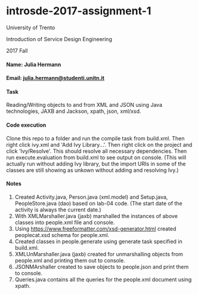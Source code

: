 # introsde-2017-assignment-1
University of Trento

Introduction of Service Design Engineering 

2017 Fall

#### Name: Julia Hermann
#### Email: julia.hermann@studenti.unitn.it

#### Task
Reading/Writing objects to and from XML and JSON using Java technologies, JAXB and Jackson, xpath, json, xml/xsd.

#### Code execution
Clone this repo to a folder and run the compile task from build.xml. Then right click ivy.xml and 'Add Ivy Library...'. Then right click on the project and click 'Ivy/Resolve'. This should resolve all necessary dependencies. Then run execute.evaluation from build.xml to see output on console. (This will actually run without adding Ivy library, but the import URIs in some of the classes are still showing as unkown without adding and resolving Ivy.)

#### Notes

1. Created Activity.java, Person.java (xml.model) and Setup.java, PeopleStore.java (dao) based on lab-04 code. (The start date of the activity is always the current date.)
2. With XMLMarshaller.java (jaxb) marshalled the instances of above classes into people.xml file and console.
3. Using https://www.freeformatter.com/xsd-generator.html created peoplecat.xsd schema for people.xml.
4. Created classes in people.generate using generate task specified in build.xml.
5. XMLUnMarshaller.java (jaxb) created for unmarshalling objects from people.xml and printing them out to console.
6. JSONMArshaller created to save objects to people.json and print them to console.
7. Queries.java contains all the queries for the people.xml document using xpath. 
